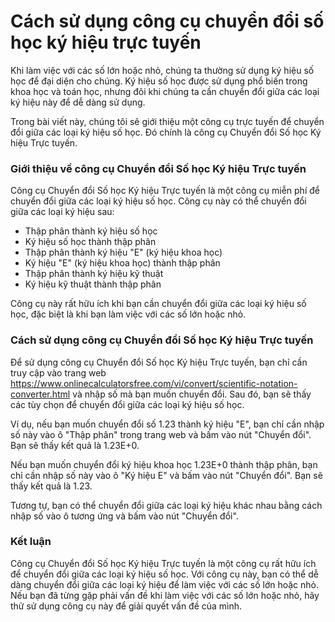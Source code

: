 Cách sử dụng công cụ chuyển đổi số học ký hiệu trực tuyến
=========================================================

Khi làm việc với các số lớn hoặc nhỏ, chúng ta thường sử dụng ký hiệu số học để đại diện cho chúng. Ký hiệu số học được sử dụng phổ biến trong khoa học và toán học, nhưng đôi khi chúng ta cần chuyển đổi giữa các loại ký hiệu này để dễ dàng sử dụng.

Trong bài viết này, chúng tôi sẽ giới thiệu một công cụ trực tuyến để chuyển đổi giữa các loại ký hiệu số học. Đó chính là công cụ Chuyển đổi Số học Ký hiệu Trực tuyến.

### Giới thiệu về công cụ Chuyển đổi Số học Ký hiệu Trực tuyến

Công cụ Chuyển đổi Số học Ký hiệu Trực tuyến là một công cụ miễn phí để chuyển đổi giữa các loại ký hiệu số học. Công cụ này có thể chuyển đổi giữa các loại ký hiệu sau:

- Thập phân thành ký hiệu số học
- Ký hiệu số học thành thập phân
- Thập phân thành ký hiệu "E" (ký hiệu khoa học)
- Ký hiệu "E" (ký hiệu khoa học) thành thập phân
- Thập phân thành ký hiệu kỹ thuật
- Ký hiệu kỹ thuật thành thập phân

Công cụ này rất hữu ích khi bạn cần chuyển đổi giữa các loại ký hiệu số học, đặc biệt là khi bạn làm việc với các số lớn hoặc nhỏ.

### Cách sử dụng công cụ Chuyển đổi Số học Ký hiệu Trực tuyến

Để sử dụng công cụ Chuyển đổi Số học Ký hiệu Trực tuyến, bạn chỉ cần truy cập vào trang web <https://www.onlinecalculatorsfree.com/vi/convert/scientific-notation-converter.html> và nhập số mà bạn muốn chuyển đổi. Sau đó, bạn sẽ thấy các tùy chọn để chuyển đổi giữa các loại ký hiệu số học.

Ví dụ, nếu bạn muốn chuyển đổi số 1.23 thành ký hiệu "E", bạn chỉ cần nhập số này vào ô "Thập phân" trong trang web và bấm vào nút "Chuyển đổi". Bạn sẽ thấy kết quả là 1.23E+0.

Nếu bạn muốn chuyển đổi ký hiệu khoa học 1.23E+0 thành thập phân, bạn chỉ cần nhập số này vào ô "Ký hiệu E" và bấm vào nút "Chuyển đổi". Bạn sẽ thấy kết quả là 1.23.

Tương tự, bạn có thể chuyển đổi giữa các loại ký hiệu khác nhau bằng cách nhập số vào ô tương ứng và bấm vào nút "Chuyển đổi".

### Kết luận

Công cụ Chuyển đổi Số học Ký hiệu Trực tuyến là một công cụ rất hữu ích để chuyển đổi giữa các loại ký hiệu số học. Với công cụ này, bạn có thể dễ dàng chuyển đổi giữa các loại ký hiệu để làm việc với các số lớn hoặc nhỏ. Nếu bạn đã từng gặp phải vấn đề khi làm việc với các số lớn hoặc nhỏ, hãy thử sử dụng công cụ này để giải quyết vấn đề của mình.